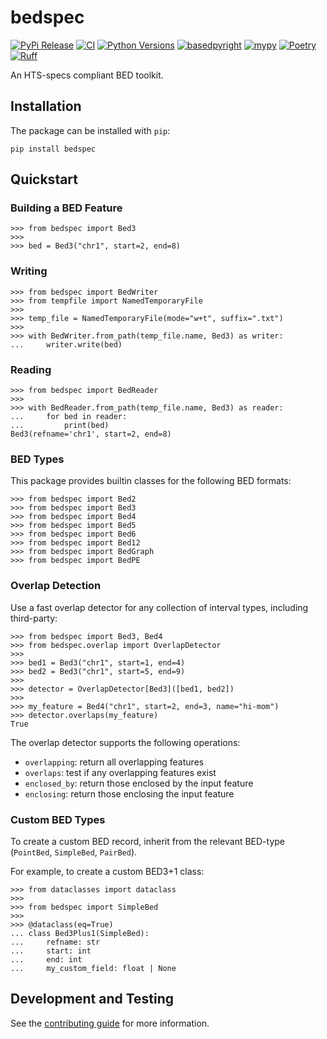 # bedspec

[![PyPi Release](https://badge.fury.io/py/bedspec.svg)](https://badge.fury.io/py/bedspec)
[![CI](https://github.com/clintval/bedspec/actions/workflows/tests.yml/badge.svg?branch=main)](https://github.com/clintval/bedspec/actions/workflows/tests.yml?query=branch%3Amain)
[![Python Versions](https://img.shields.io/badge/python-3.10_|_3.11_|_3.12-blue)](https://github.com/clintval/typeline)
[![basedpyright](https://img.shields.io/badge/basedpyright-checked-42b983)](https://docs.basedpyright.com/latest/)
[![mypy](https://www.mypy-lang.org/static/mypy_badge.svg)](https://mypy-lang.org/)
[![Poetry](https://img.shields.io/endpoint?url=https://python-poetry.org/badge/v0.json)](https://python-poetry.org/)
[![Ruff](https://img.shields.io/endpoint?url=https://raw.githubusercontent.com/astral-sh/ruff/main/assets/badge/v2.json)](https://docs.astral.sh/ruff/)

An HTS-specs compliant BED toolkit.

## Installation

The package can be installed with `pip`:

```console
pip install bedspec
```

## Quickstart

### Building a BED Feature

```pycon
>>> from bedspec import Bed3
>>> 
>>> bed = Bed3("chr1", start=2, end=8)

```

### Writing

```pycon
>>> from bedspec import BedWriter
>>> from tempfile import NamedTemporaryFile
>>> 
>>> temp_file = NamedTemporaryFile(mode="w+t", suffix=".txt")
>>>
>>> with BedWriter.from_path(temp_file.name, Bed3) as writer:
...     writer.write(bed)

```

### Reading

```pycon
>>> from bedspec import BedReader
>>> 
>>> with BedReader.from_path(temp_file.name, Bed3) as reader:
...     for bed in reader:
...         print(bed)
Bed3(refname='chr1', start=2, end=8)

```

### BED Types

This package provides builtin classes for the following BED formats:

```pycon
>>> from bedspec import Bed2
>>> from bedspec import Bed3
>>> from bedspec import Bed4
>>> from bedspec import Bed5
>>> from bedspec import Bed6
>>> from bedspec import Bed12
>>> from bedspec import BedGraph
>>> from bedspec import BedPE

```

### Overlap Detection

Use a fast overlap detector for any collection of interval types, including third-party:

```pycon
>>> from bedspec import Bed3, Bed4
>>> from bedspec.overlap import OverlapDetector
>>>
>>> bed1 = Bed3("chr1", start=1, end=4)
>>> bed2 = Bed3("chr1", start=5, end=9)
>>> 
>>> detector = OverlapDetector[Bed3]([bed1, bed2])
>>> 
>>> my_feature = Bed4("chr1", start=2, end=3, name="hi-mom")
>>> detector.overlaps(my_feature)
True

```

The overlap detector supports the following operations:

- `overlapping`: return all overlapping features
- `overlaps`: test if any overlapping features exist
- `enclosed_by`: return those enclosed by the input feature
- `enclosing`: return those enclosing the input feature

### Custom BED Types

To create a custom BED record, inherit from the relevant BED-type (`PointBed`, `SimpleBed`, `PairBed`).

For example, to create a custom BED3+1 class:

```pycon
>>> from dataclasses import dataclass
>>> 
>>> from bedspec import SimpleBed
>>> 
>>> @dataclass(eq=True)
... class Bed3Plus1(SimpleBed):
...     refname: str
...     start: int
...     end: int
...     my_custom_field: float | None

```

## Development and Testing

See the [contributing guide](./CONTRIBUTING.md) for more information.
